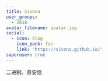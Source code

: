 ```yaml
---
title: sivona
user_groups:
  - 2018
avatar_filename: avatar.jpg
social:
  - icon: blog
    icon_pack: fas
    link: 'https://s1vona.github.io/'
superuser: true
---
```


二进制、奇安信
